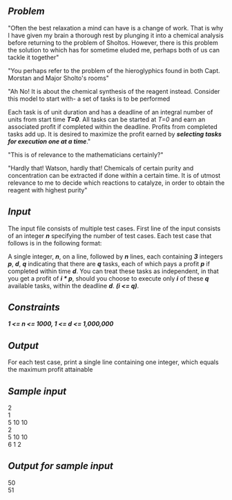 ## _Problem_

"Often the best relaxation a mind can have is a change of work.  That is why I have given my brain a thorough rest by plunging it into a chemical analysis before returning to the problem of Sholtos.  However, there is this problem the solution to which has for sometime eluded me, perhaps both of us can tackle it together"

"You perhaps refer to the problem of the hieroglyphics found in both Capt. Morstan and Major Sholto's rooms"

"Ah No!  It is about the chemical synthesis of the reagent instead.  Consider this model to start with- a set of tasks is to be performed

Each task is of unit duration and has a deadline of an integral number of units from start time ***T=0***.  All tasks can be started at *T=0* and earn an associated profit if completed within the deadline.  Profits from completed tasks add up.  It is desired to maximize the profit earned by ***selecting tasks for execution one at a time***."

"This is of relevance to the mathematicians certainly?"

"Hardly that!  Watson, hardly that!  Chemicals of certain purity and concentration can be extracted if done within a certain time.  It is of utmost relevance to me to decide which reactions to catalyze, in order to obtain the reagent with highest purity"

## _Input_

The input file consists of multiple test cases.  First line of the input consists of an integer ***n*** specifying the number of test cases.  Each test case that follows is in the following format:

A single integer, ***n***, on a line, followed by ***n*** lines, each containing ***3*** integers ***p***, ***d***, ***q*** indicating that there are ***q*** tasks, each of which pays a profit ***p*** if completed within time ***d***.  You can treat these tasks as independent, in that you get a profit of ***i * p***, should you choose to execute only ***i***  of these ***q*** available tasks, within the deadline ***d***.  ***(i <= q)***.

## _Constraints_

***1 <= n <= 1000, 1 <= d <= 1,000,000***

## _Output_

For each test case, print a single line containing one integer, which equals the maximum profit attainable

## _Sample input_

2  
1  
5 10 10  
2  
5 10 10  
6 1 2  

## _Output for sample input_

50  
51  

